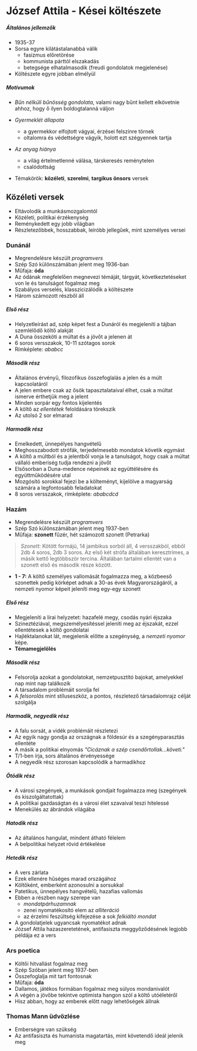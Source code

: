 József Attila - Kései költészete
=============================

##### Általános jellemzők
* 1935-37
* Sorsa egyre kilátástalanabbá válik
	* fasizmus előretörése
	* kommunista párttól elszakadás
	* betegsége elhatalmasodik (freudi gondolatok megjelenése)
* Költészete egyre jobban elmélyül

##### Motívumok
* _Bűn nélküli bűnösség gondolata_, valami nagy bűnt kellett elkövetnie ahhoz, hogy ő ilyen boldogtalanná váljon
* _Gyermeklét állapota_
	* a gyermekkor elfojtott vágyai, érzései felszínre törnek
	* oltalomra és védettségre vágyik, holott ezt szégyennek tartja
* _Az anyag hiánya_
	* a világ értelmetlenné válása, társkeresés reménytelen
	* csalódottság

* Témakörök: __közéleti__, __szerelmi__, __targikus önsors__ versek

## Közéleti versek
* Eltávolodik a munkásmozgalomtól
* Közéleti, politikai érzékenység
* Reménykedett egy jobb világban
* Részletezőbbek, hosszabbak, leíróbb jellegűek, mint személyes versei

### Dunánál
* Megrendelésre készült _programvers_
* Szép Szó különszámában jelent meg 1936-ban
* Műfaja: __óda__
* Az ódának megfelelően megnevezi témáját, tárgyát, következtetéseket von le és tanulságot fogalmaz meg
* Szabályos verselés, klasszicizálódik a költészete
* Három számozott részből áll

##### Első rész
* Helyzetleírást ad, szép képet fest a Dunáról és megjeleníti a tájban szemlélődő költő alakját
* A Duna összeköti a múltat és a jövőt a jelenen át
* 6 soros versszakok, 10-11 szótagos sorok
* Rímképlete: _ababcc_

##### Második rész
* Általános érvényű, filozofikus összefoglalás a jelen és a múlt kapcsolatáról
* A jelen embere csak az ősök tapasztalataival élhet, csak a múltat ismerve érthetjük meg a jelent
* Minden sorpár egy fontos kijelentés
* A költő az _ellentétek_ feloldására törekszik
* Az utolsó 2 sor elmarad

##### Harmadik rész
* Emelkedett, ünnepélyes hangvételű
* Meghosszabodott strófák, terjedelmesebb mondatok követik egymást
* A költő a múltból és a jelentből vonja le a tanulságot, hogy csak a múltat vállaló emberiség tudja rendezni a jövőt
* Elsősorban a Duna-medence népeinek az együttélésére és együttműködésére utal
* Mozgósító sorokkal fejezi be a költeményt, kijelölve a magyarság számára a legfontosabb feladatokat
* 8 soros versszakok, rímképlete: _ababcdcd_

### Hazám
* Megrendelésre készült _programvers_
* Szép Szó különszámában jelent meg 1937-ben
* Műfaja: __szonett__ fűzér, hét számozott szonett (Petrarka)

> _Szonett:_ Kötött formájú, 14 jambikus sorból áll, 4 versszakból, ebből 2db 4 soros, 2db 3 soros. Az első két strófa általában keresztrímes, a másik kettő legtöbbször tercina. Általában tartalmi ellentét van a szonett első és második része között.

* __1 - 7:__ A költő személyes vallomását fogalmazza meg, a közbeeső szonettek pedig körképet adnak a 30-as évek Magyarországáról, a nemzeti nyomor képeit jeleníti meg egy-egy szonett

##### Első rész
* Megjeleníti a lírai helyzetet: hazafelé megy, csodás nyári éjszaka
* Szineztéziával, megszemélyesítéssel jeleníti meg az éjszakát, ezzel ellentétesek a költő gondolatai
* Hajléktalanokat lát, megjelenik előtte a szegénység, a _nemzeti nyomor_ képe.
* __Témamegjelölés__

##### Második rész
* Felsorolja azokat a gondolatokat, nemzetpusztító bajokat, amelyekkel nap mint nap találkozik
* A társadalom problémáit sorolja fel
* A _felsorolás_ mint stíluseszköz, a pontos, részletező társadalomrajz célját szolgálja

##### Harmadik, negyedik rész
* A falu sorsát, a vidék problémáit részletezi
* Az egyik nagy gondja az országnak a földesúr és a szegényparasztás ellentéte
* A másik a politikai elnyomás _"Cicáznak a szép csendőrtollak...követi."_
* T/1-ben írja, sors általános érvényessége
* A negyedik rész szorosan kapcsolódik a harmadikhoz

##### Ötödik rész
* A városi szegények, a munkások gondjait fogalmazza meg (szegények és kiszolgáltatottak)
* A politikai gazdaságtan és a városi élet szavaival teszi hitelessé
* Menekülés az ábrándok világába

##### Hatodik rész
* Az általános hangulat, mindent átható félelem
* A belpolitikai helyzet rövid értékelése

##### Hetedik rész
* A vers zárlata
* Ezek ellenére hűséges marad országához
* Költőként, emberként azonosulni a sorsukkal
* Patetikus, ünnepélyes hangvételű, hazafias vallomás
* Ebben a részben nagy szerepe van
	* _mondatpárhuzamnak_
	* zenei nyomatékosító elem az _alliteráció_
	* az érzelmi feszültség kifejezése a sok _felkiáltó mondat_
* A gondolatjelek ugyancsak nyomatékot adnak
* József Attila hazaszeretetének, antifasiszta meggyőződésének legjobb példája ez a vers

### Ars poetica
* Költői hitvallást fogalmaz meg
* Szép Szóban jelent meg 1937-ben
* Összefoglalja mit tart fontosnak
* Műfaja: __óda__
* Dallamos, játékos formában fogalmaz meg súlyos mondanivalót
* A végén a jövőbe tekintve optimista hangon szól a költő utóéletéről
* Hisz abban, hogy az emberek előtt nagy lehetőségek állnak

### Thomas Mann üdvözlése
* Emberségre van szükség
* Az antifasiszta és humanista magatartás, mint követendő ideál jelenik meg